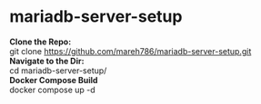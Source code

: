 # mariadb-server-setup

**Clone the Repo:**  
git clone https://github.com/mareh786/mariadb-server-setup.git  
**Navigate to the Dir:**  
cd mariadb-server-setup/  
**Docker Compose Build**  
docker compose up -d  
